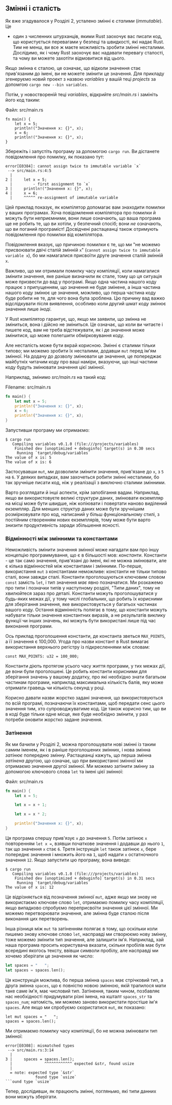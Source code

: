 ## Змінні і сталість

Як вже згадувалося у Розділі 2, усталено змінні є *сталими* (*immutable*). Це 
- один з численних штурханців, якими Rust заохочує вас писати код, що 
користується перевагами у безпеці та швидкості, які надає Rust. Тим не менш, 
ви все ж маєте можливість зробити змінні несталими. Дослідимо, як і чому Rust 
заохочує вас надавати перевагу сталості, та чому ви можете захотіти 
відмовитися від цього.

Якщо змінна є сталою, це означає, що відколи значення стає прив'язаним до 
імені, ви не можете змінити це значення. Для прикладу згенеруємо новий проект 
з назвою *variables* у вашій теці *projects* за допомгою `cargo new --bin variables`.

Потім, у новоствореній теці *variables*, відкрийте *src/main.rs* і замініть 
його код таким:

<span class="filename">Файл: src/main.rs</span>

```rust,ignore
fn main() {
    let x = 5;
    println!("Значення x: {}", x);
    x = 6;
    println!("Значення x: {}", x);
}
```

Збережіть і запустіть програму за допомогою `cargo run`. Ви дістанете 
повідомлення про помилку, як показано тут:

```text
error[E0384]: cannot assign twice to immutable variable `x`
 --> src/main.rs:4:5
  |
2 |     let x = 5;
  |         - first assignment to `x`
3 |     println!("Значення x: {}", x);
4 |     x = 6;
  |     ^^^^^ re-assignment of immutable variable
```

Цей приклад показує, як компілятор допомагає вам знаходити помилки у ваших 
програмах. Хоча повідомлення компілятора про помилки й можуть бути неприємними,
вони лише означають, що ваша програма ще не робить те, що ви хотіли, у 
безпечний спосіб; вони *не* означають, що ви поганий програміст! Досвідчені 
растацеанці також отримують повідомлення про помилки від компілятора.

Повідомлення вказує, що причиною помилки є те, що ми "не можемо присвоювати 
двічі сталій змінній `x`" (`cannot assign twice to immutable variable x`), бо 
ми намагалися присвоїти друге значення сталій змінній `x`.

Важливо, що ми отримали помилку часу компіляції, коли намагалися змінити 
значення, яке раніше визначили як стале, тому що ця ситуація може призвести до
вад у програмі. Якщо одна частина нашого коду працює з припущенням, що значення
не буде змінене, а інша частина нашого коду змінює це значення, можливо, що 
перша частина коду буде робити не те, для чого вона була зроблена. Цю причину 
вад важко відслідкувати після виявлення, особливо коли другий шмат коду змінює
значення лише *іноді*.

У Rust компілятор гарантує, що, якщо ми заявили, що змінна не зміниться, вона і
дійсно не зміниться. Це означає, що коли ви читаєте і пишете код, вам не треба
відстежувати, як і де значення може змінитися, що може полегшити обмірковування
коду.

Але несталість може бути вкрай корисною. Змінні є сталими тільки типово; ми 
можемо зробити їх несталими, додавши `mut` перед ім'ям змінної. На додачу до
дозволу змінювати це значення, це попереджає майбутніх читачим коду про ваші 
наміри, вказуючи, що інші частини коду будуть змінювати значення цієї змінної.

Наприклад, змінимо *src/main.rs* на такий код:

<span class="filename">Filename: src/main.rs</span>

```rust
fn main() {
    let mut x = 5;
    println!("Значення x: {}", x);
    x = 6;
    println!("Значення x: {}", x);
}
```

Запустивши програму ми отримаємо:

```text
$ cargo run
   Compiling variables v0.1.0 (file:///projects/variables)
    Finished dev [unoptimized + debuginfo] target(s) in 0.30 secs
     Running `target/debug/variables`
The value of x is: 5
The value of x is: 6
```

Застосувавши `mut`, ми дозволили змінити значення, прив'язане до `x`, з `5` на
`6`. У деяких випадках, вам захочеться робити змінні несталими, бо так зручніше
писати код, ніж у реалізації з виключно сталими змінними.

Варто розглядати й інші аспекти, крім запобігання вадам. Наприклад, якщо ви
використовуєте великі структури даних, змінювати екземпляр на місці може бути 
швидше, ніж копіювати і повертати наново виділений екземпляр. Для менших
структур даних може бути зручнішим розмірковувати про код, написаний у більш 
функціональному стилі, з постійним створенням нових екземплярів, тому може бути
варто знизити продуктивність заради збільшення ясності.

### Відмінності між змінними та константами

Неможливість змінити значення змінної може нагадати вам про іншу концепцію 
программування, що є в більшості мов: *константи*. Константи - це так само 
значення, прив'язані до імені, які не можна змінювати, але є кілька 
відмінностей між константами і змінними. По-перше, використання `mut` з 
константами неможливе: константи не тільки типово сталі, вони завжди сталі. 
Константи проголошуються ключовим словом `const` замість `let`, і тип значення 
*має* явно позначатися. Ми розкажемо про типи і позначки типів у наступному 
розділі, "Типи даних", тому не хвилюйтеся зараз про деталі. Константи можуть 
проголошуватися у будь-яких межах дії, у тому числі глобальних, що робить їх 
корисними для зберігання значення, яке використовується у багатьох частинах 
вашого коду.
Остання відмнінність полягає в тому, що константи можуть набувати тільки 
значення константних виразів, а не результатів виклику функції чи інших 
значень, які можуть бути використані лише під час виконання програми.

Ось приклад проголошення константи, де константа зветься `MAX_POINTS`, а її 
значення є 100,000. Угода про назви констант в Rust вимагає використання 
верхнього регістру із підкресленнями між словам:

```
const MAX_POINTS: u32 = 100_000;
```

Константи діють протягом усього часу життя програми, у тих межах дії, де вони 
були проголошені. Це робить константи корисними для зберігання значень у 
вашому додатку, про які необхідно знати багатьом частинам програми, наприклад 
максимальна кількість балів, яку може отримати гравець чи кількість секунд у 
році.

Корисно давати назви жорстко задані значення, що використовуються по всій 
програмі, позначаючи їх константами, щоб передати сенс цього значення тим, хто
супроводжуватиме код. Це також корисно тим, що ви в коді буде тільки одне 
місце, яке буде необхідно змінити, у разі потреби оновити жорстко задане 
значення.

### Затінення

Як ми бачили у Розділі 2, можна проголошувати нові змінні із таким самим 
іменем, як і в раніше проголошених змінних, і нова змінна *затінює* попередню 
змінну. Растацеанці кажуть, що перша змінна *затінена* другою, що означає, що 
при використанні змінної ми отримаємо значення другої змінної. Ми можемо 
затінити змінну за допомогою ключового слова `let` та імені цієї змінної:

<span class="filename">Файл: src/main.rs</span>

```rust
fn main() {
    let x = 5;

    let x = x + 1;

    let x = x * 2;

    println!("Значення x: {}", x);
}
```

Ця програма спершу прив'язує `x` до значення `5`. Потім затінює `x` повторенням
`let x =`, взявши початкове значення і додавши до нього `1`, так що значення `x`
стає `6`. Третя інструкція `let` також затінює `x`, бере попереднє значення і
множить його на `1`, щоб надати `x` остатночного значення `12`. Якщо запустити
цю програму, вона виведе:

```text
$ cargo run
   Compiling variables v0.1.0 (file:///projects/variables)
    Finished dev [unoptimized + debuginfo] target(s) in 0.31 secs
     Running `target/debug/variables`
The value of x is: 12
```

Це відрізняється від позначення змінної `mut`, адже якщо ми знову не 
використаємо ключове слово `let`, отримаємо помилку часу компіляції, якщо 
випадково спробуємо переприсвоїти значення цієї змінної. Ми можемо 
перетворювати значення, але змінна буде сталою після виконання цих перетворень.

Інша різниця між `mut` та затіненням полягає в тому, що оскільки коли пишемо 
знову ключове слово `let`, насправді ми створюємо нову змінну, тоже можемо 
змінити тип значення, але залишити ім'я. Наприклад, хай наша програма просить
користувача вказати, скільки пробілів має бути всередині якогось тексту, ввівши
символи пробілу, але насправді ми хочемо зберігати це значення як число:

```rust
let spaces = "   ";
let spaces = spaces.len();
```

Ця конструкція можлива, бо перша змінна `spaces` має стрічковий тип, а друга
змінна `spaces`, що є повністю новою змінною, якій трапилося мати таке саме 
ім'я, має числовий тип. Затінення, таким чином, позбавляє нас необхідності 
придумувати різні імена, на кшталт `spaces_str` та `spaces_num`; натомість, ми
можемо заново використати простіше ім'я `spaces`. Але якщо ми спробуємо 
скористатися `mut`, як показано:

```rust,ignore
let mut spaces = "   ";
spaces = spaces.len();
```

Ми отримаємо помилку часу компіляції, бо не можна змінювати тип змінної:

```text
error[E0308]: mismatched types
 --> src/main.rs:3:14
  |
3 |     spaces = spaces.len();
  |              ^^^^^^^^^^^^ expected &str, found usize
  |
  = note: expected type `&str`
             found type `usize`
```ound type `usize`
```

Тепер, дослідивши, як працюють змінні, погляньмо, які типи данних вони можуть 
зберігати.